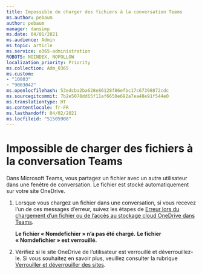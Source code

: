 ```yaml
---
title: Impossible de charger des fichiers à la conversation Teams
ms.author: pebaum
author: pebaum
manager: dansimp
ms.date: 04/01/2021
ms.audience: Admin
ms.topic: article
ms.service: o365-administration
ROBOTS: NOINDEX, NOFOLLOW
localization_priority: Priority
ms.collection: Adm_O365
ms.custom:
- "10803"
- "9003042"
ms.openlocfilehash: 53edcba2ba628e86128f86efbc17c67398872cdc
ms.sourcegitcommit: 7b2e5078dd65f11af6650e692a7ea48e91f544e0
ms.translationtype: HT
ms.contentlocale: fr-FR
ms.lasthandoff: 04/02/2021
ms.locfileid: "51505908"
---
```

# <a name="unable-to-upload-files-to-teams-chat"></a>Impossible de charger des fichiers à la conversation Teams

Dans Microsoft Teams, vous partagez un fichier avec un autre utilisateur dans une fenêtre de conversation. Le fichier est stocké automatiquement sur votre site OneDrive.

1. Lorsque vous chargez un fichier dans une conversation, si vous recevez l’un de ces messages d’erreur, suivez les étapes de [Erreur lors du chargement d’un fichier ou de l’accès au stockage cloud OneDrive dans Teams](https://go.microsoft.com/fwlink/?linkid=2156015).
    
    **Le fichier « Nomdefichier » n’a pas été chargé.**
    **Le fichier « Nomdefichier » est verrouillé.**

1. Vérifiez si le site OneDrive de l’utilisateur est verrouillé et déverrouillez-le. Si vous souhaitez en savoir plus, veuillez consulter la rubrique [Verrouiller et déverrouiller des sites](https://go.microsoft.com/fwlink/?linkid=2156016).